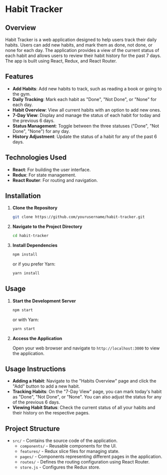 # Habit Tracker

## Overview

Habit Tracker is a web application designed to help users track their daily habits. Users can add new habits, and mark them as done, not done, or none for each day. The application provides a view of the current status of each habit and allows users to review their habit history for the past 7 days. The app is built using React, Redux, and React Router.

## Features

- **Add Habits**: Add new habits to track, such as reading a book or going to the gym.
- **Daily Tracking**: Mark each habit as "Done", "Not Done", or "None" for each day.
- **Habit Overview**: View all current habits with an option to add new ones.
- **7-Day View**: Display and manage the status of each habit for today and the previous 6 days.
- **Status Management**: Toggle between the three statuses ("Done", "Not Done", "None") for any day.
- **History Adjustment**: Update the status of a habit for any of the past 6 days.

## Technologies Used

- **React**: For building the user interface.
- **Redux**: For state management.
- **React Router**: For routing and navigation.

## Installation

1. **Clone the Repository**

   ```bash
   git clone https://github.com/yourusername/habit-tracker.git
   ```

2. **Navigate to the Project Directory**

   ```bash
   cd habit-tracker
   ```

3. **Install Dependencies**

   ```bash
   npm install
   ```

   or if you prefer Yarn:

   ```bash
   yarn install
   ```

## Usage

1. **Start the Development Server**

   ```bash
   npm start
   ```

   or with Yarn:

   ```bash
   yarn start
   ```

2. **Access the Application**

   Open your web browser and navigate to `http://localhost:3000` to view the application.

## Usage Instructions

- **Adding a Habit**: Navigate to the "Habits Overview" page and click the "Add" button to add a new habit.
- **Tracking Habits**: On the "7-Day View" page, you can mark today's habit as "Done", "Not Done", or "None". You can also adjust the status for any of the previous 6 days.
- **Viewing Habit Status**: Check the current status of all your habits and their history on the respective pages.

## Project Structure

- `src/` - Contains the source code of the application.
  - `components/` - Reusable components for the UI.
  - `features/` - Redux slice files for managing state.
  - `pages/` - Components representing different pages in the application.
  - `routes/` - Defines the routing configuration using React Router.
  - `store.js` - Configures the Redux store.

